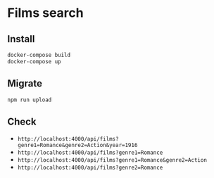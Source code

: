 # Films search

## Install

```bash
docker-compose build
docker-compose up
```

## Migrate

```bash
npm run upload  
```

## Check

* `http://localhost:4000/api/films?genre1=Romance&genre2=Action&year=1916`
* `http://localhost:4000/api/films?genre1=Romance`
* `http://localhost:4000/api/films?genre1=Romance&genre2=Action`
* `http://localhost:4000/api/films?genre2=Romance`
